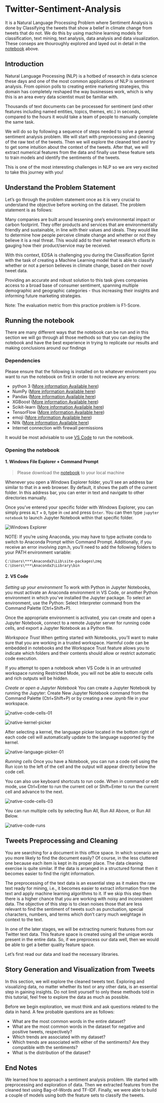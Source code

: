 # Twitter-Sentiment-Analysis
It is a Natural Language Processing Problem where Sentiment Analysis is done by Classifying the tweets that show a belief in climate change from tweets that do not. We do this by using machine learning models for classification,  text mining, text analysis, data analysis and data visualization. These conseps are thouroughly explored and layed out in detail in the [notebook](https://github.com/Classification-Team-CW5/Team-CW5-Notebook/blob/main/Climate_Change_Beliefs_Analysis_(1).ipynb) above.

## Introduction

Natural Language Processing (NLP) is a hotbed of research in data science these days and one of the most common applications of NLP is sentiment analysis. From opinion polls to creating entire marketing strategies, this domain has completely reshaped the way businesses work, which is why this is an area every data scientist must be familiar with.

Thousands of text documents can be processed for sentiment (and other features including named entities, topics, themes, etc.) in seconds, compared to the hours it would take a team of people to manually complete the same task. 

We will do so by following a sequence of steps needed to solve a general sentiment analysis problem. We will start with preprocessing and cleaning of the raw text of the tweets. Then we will explore the cleaned text and try to get some intuition about the context of the tweets. After that, we will extract numerical features from the data and finally use these feature sets to train models and identify the sentiments of the tweets.

This is one of the most interesting challenges in NLP so we are very excited to take this journey with you!

## Understand the Problem Statement

Let’s go through the problem statement once as it is very crucial to understand the objective before working on the dataset. The problem statement is as follows:

Many companies are built around lessening one’s environmental impact or carbon footprint. They offer products and services that are environmentally friendly and sustainable, in line with their values and ideals. They would like to determine how people perceive climate change and whether or not they believe it is a real threat. This would add to their market research efforts in gauging how their product/service may be received.

With this context, EDSA is challenging you during the Classification Sprint with the task of creating a Machine Learning model that is able to classify whether or not a person believes in climate change, based on their novel tweet data.

Providing an accurate and robust solution to this task gives companies access to a broad base of consumer sentiment, spanning multiple demographic and geographic categories - thus increasing their insights and informing future marketing strategies.

Note: The evaluation metric from this practice problem is F1-Score.

## Running the notebook

There are many different ways that the notebook can be run and in this section we will go through all those methods so that you can deploy the notebook and have the best experience in trying to replicate our results and making conclusions around our findings 

### Dependencies 

Please ensure that the following is installed on to whatever enviroment you want to run the notebook on first in order to not recieve any errors:

- python 3 ([More information Available here](https://youtu.be/VWgs_iTojoA))
- NumPy ([More information Available here](https://numpy.org/install/))
- Pandas ([More information Available here](https://pandas.pydata.org/docs/getting_started/install.html))
- XGBoost ([More information Available here](https://xgboost.readthedocs.io/en/latest/install.html))
- Scikit-learn ([More information Available here](https://scikit-learn.org/stable/install.html))
- TensorFlow ([More information Available here](https://www.tensorflow.org/install))
- emoji ([More information Available here](https://pypi.org/project/emoji/))
- Nltk ([More information Available here](https://www.nltk.org/install.html))
- Internet connection with firewall permissions

It would be most advisable to use [VS Code](https://code.visualstudio.com/docs/datascience/jupyter-notebooks) to run the notebook.

### Opening the notebook 

#### 1. Windows File Explorer + Command Prompt

>Please download the [notebook](https://github.com/Classification-Team-CW5/Team-CW5-Notebook/blob/main/Climate_Change_Beliefs_Analysis_(1).ipynb) to your local machine 

Whenever you open a Windows Explorer folder, you’ll see an address bar similar to that in a web browser. By default, it shows the path of the current folder. In this address bar, you can enter in text and navigate to other directories manually.

Once you’ve entered your specific folder with Windows Explorer, you can simply press `ALT` + `D`, type in `cmd` and press `Enter`. You can then type `jupyter notebook` to launch Jupyter Notebook within that specific folder.

<img src= "https://miro.medium.com/max/1400/0*5l8imTsZnIvqFDk4.gif" alt="Windows Explorer" title="Windows Explorer"/> 

NOTE: If you’re using Anaconda, you may have to type activate conda to switch to Anaconda Prompt within Command Prompt. Additionally, if you receive an error involving zqm.h, you’ll need to add the following folders to your PATH environment variable:

``` 
C:\Users\***\Anaconda3\Lib\site-packages\zmq
C:\Users\***\Anaconda3\Library\bin 
```
#### 2. VS Code 
*Setting up your environment*
To work with Python in Jupyter Notebooks, you must activate an Anaconda environment in VS Code, or another Python environment in which you've installed the Jupyter package. To select an environment, use the Python: Select Interpreter command from the Command Palette (Ctrl+Shift+P).

Once the appropriate environment is activated, you can create and open a Jupyter Notebook, connect to a remote Jupyter server for running code cells, and export a Jupyter Notebook as a Python file.

*Workspace Trust*
When getting started with Notebooks, you'll want to make sure that you are working in a trusted workspace. Harmful code can be embedded in notebooks and the Workspace Trust feature allows you to indicate which folders and their contents should allow or restrict automatic code execution.

If you attempt to open a notebook when VS Code is in an untrusted workspace running Restricted Mode, you will not be able to execute cells and rich outputs will be hidden.

*Create or open a Jupyter Notebook*
You can create a Jupyter Notebook by running the Jupyter: Create New Jupyter Notebook command from the Command Palette (Ctrl+Shift+P) or by creating a new .ipynb file in your workspace.

![native-code-cells-01](https://user-images.githubusercontent.com/94076113/176405804-a00e8a41-5a34-4ba7-b892-17a15274943c.png)

![native-kernel-picker](https://user-images.githubusercontent.com/94076113/176405888-388e13f4-c13d-496d-a7a0-7a37a08cf7de.png)

After selecting a kernel, the language picker located in the bottom right of each code cell will automatically update to the language supported by the kernel.

![native-language-picker-01](https://user-images.githubusercontent.com/94076113/176405978-2b1be00e-718f-4d37-96e7-56034cbd4534.png)

*Running cells*
Once you have a Notebook, you can run a code cell using the Run icon to the left of the cell and the output will appear directly below the code cell.

You can also use keyboard shortcuts to run code. When in command or edit mode, use Ctrl+Enter to run the current cell or Shift+Enter to run the current cell and advance to the next.

![native-code-cells-03](https://user-images.githubusercontent.com/94076113/176406131-6d6a7e05-6620-49c9-bfc7-73780f1c2526.png)

You can run multiple cells by selecting Run All, Run All Above, or Run All Below.

![native-code-runs](https://user-images.githubusercontent.com/94076113/176406290-d0af205b-766c-4947-9d4e-b6d0e798383b.png)


## Tweets Preprocessing and Cleaning

You are searching for a document in this office space. In which scenario are you more likely to find the document easily? Of course, in the less cluttered one because each item is kept in its proper place. The data cleaning exercise is quite similar. If the data is arranged in a structured format then it becomes easier to find the right information.

The preprocessing of the text data is an essential step as it makes the raw text ready for mining, i.e., it becomes easier to extract information from the text and apply machine learning algorithms to it. If we skip this step then there is a higher chance that you are working with noisy and inconsistent data. The objective of this step is to clean noises those that are less relevant to find the sentiment of tweets such as punctuation, special characters, numbers, and terms which don’t carry much weightage in context to the text.

In one of the later stages, we will be extracting numeric features from our Twitter text data. This feature space is created using all the unique words present in the entire data. So, if we preprocess our data well, then we would be able to get a better quality feature space.

Let’s first read our data and load the necessary libraries.

## Story Generation and Visualization from Tweets

In this section, we will explore the cleaned tweets text. Exploring and visualizing data, no matter whether its text or any other data, is an essential step in gaining insights. Do not limit yourself to only these methods told in this tutorial, feel free to explore the data as much as possible.

Before we begin exploration, we must think and ask questions related to the data in hand. A few probable questions are as follows:

- What are the most common words in the entire dataset?
- What are the most common words in the dataset for negative and positive tweets, respectively?
- Which trends are associated with my dataset?
- Which trends are associated with either of the sentiments? Are they compatible with the sentiments?
- What is the distribution of the dataset?

## End Notes

We learned how to approach a sentiment analysis problem. We started with preprocessing and exploration of data. Then we extracted features from the cleaned text using Bag-of-Words and TF-IDF. Finally, we were able to build a couple of models using both the feature sets to classify the tweets.
